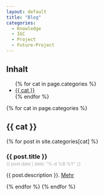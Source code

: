 ```yaml
---
layout: default
title: "Blog"
categories:
  - Knowledge
  - IGC
  - Project
  - Future-Project
---
```


<h2>Inhalt</h2>
<ul>
{% for cat in page.categories %}
  <li><a href="#{{ cat }}">{{ cat }}</a></li>
{% endfor %}
</ul>

{% for cat in page.categories %}
<h2>{{ cat }}</h2>
  {% for post in site.categories[cat] %}
  <h3>{{ post.title }}</h3>
  <p style="margin-top:-1em; color:#aaa;"><small>{{ post.date | date: "%-d %B %Y" }}</small></p>
  <p>{{ post.description }}. <a href="{{ post.url }}">Mehr</a></p>
  {% endfor %}  
{% endfor %}
